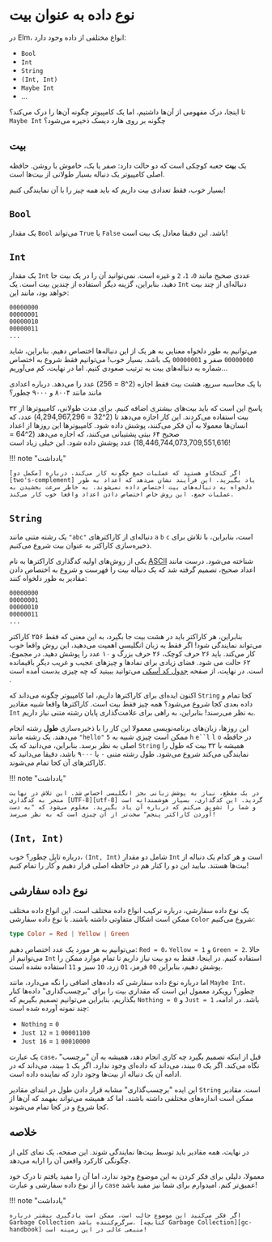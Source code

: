 # نوع داده به عنوان بیت

در Elm، انواع مختلفی از داده وجود دارد:

- `Bool`
- `Int`
- `String`
- `(Int, Int)`
- `Maybe Int`
- ...

تا اینجا، درک مفهومی از آن‌ها داشتیم، اما یک کامپیوتر چگونه آن‌ها را درک می‌کند؟ `Maybe Int` چگونه بر روی هارد دیسک ذخیره می‌شود؟

## بیت

یک **بیت** جعبه کوچکی است که دو حالت دارد: صفر یا یک، خاموش یا روشن. حافظه اصلی کامپیوتر یک دنباله بسیار طولانی از بیت‌ها است.

بسیار خوب، فقط تعدادی بیت داریم که باید _همه چیز_ را با آن نمایندگی کنیم!

## `Bool`

یک مقدار `Bool` می‌تواند `True` یا `False` باشد. این دقیقا معادل یک بیت است!

## `Int`

یک مقدار `Int` عددی صحیح مانند `0`، `1`، `2` و غیره است. نمی‌توانید آن را در یک بیت جا دهید، بنابراین، گزینه دیگر استفاده از چندین بیت است. یک `Int` دنباله‌ای از چند بیت خواهد بود، مانند این:

```
00000000
00000001
00000010
00000011
...
```

می‌توانیم به طور دلخواه معنایی به هر یک از این دنباله‌ها اختصاص دهیم. بنابراین، شاید `00000000` صفر و `00000001` یک باشد. بسیار خوب! می‌توانیم فقط شروع به اختصاص شماره به دنباله‌های بیت به ترتیب صعودی کنیم. اما در نهایت، کم می‌آوریم...

با یک محاسبه سریع، هشت بیت فقط اجازه (2^8 = 256) عدد را می‌دهد. درباره اعدادی مانند مانند ۸۰۰۴ و ۹۰۰۰ چطور؟

پاسخ این است که باید بیت‌های بیشتری اضافه کنیم. برای مدت طولانی، کامپیوترها از ۳۲ بیت استفاده می‌کردند. این کار اجازه می‌دهد تا (2^32 = 4,294,967,296) عدد، که انسان‌ها معمولا به آن فکر می‌کنند، پوشش داده شود. کامپیوترها این روزها از اعداد صحیح ۶۴ بیتی پشتیبانی می‌کنند، که اجازه می‌دهد (2^64 = 18,446,744,073,709,551,616) عدد پوشش داده شود. این خیلی زیاد است!

!!! note "یادداشت"

	اگر کنجکاو هستید که عملیات جمع چگونه کار می‌کند، درباره [مکمل دو][two's-complement] یاد بگیرید. این فرآیند نشان می‌دهد که اعداد به طور دلخواه به دنباله‌های بیت اختصاص داده نمی‌شوند. به خاطر سرعت بخشیدن به عملیات جمع، این روش خاص اختصاص دادن اعداد واقعا خوب کار می‌کند.

## `String`

یک رشته متنی مانند `"abc"` دنباله‌ای از کاراکترهای `a` `b` `c` است، بنابراین، با تلاش برای ذخیره‌سازی کاراکتر به عنوان بیت شروع می‌کنیم.

یکی از روش‌های اولیه کدگذاری کاراکترها به نام [ASCII][ascii] شناخته می‌شود. درست مانند اعداد صحیح، تصمیم گرفته شد که یک دنباله بیت را فهرست و شروع به اختصاص دادن مقادیر به طور دلخواه کنند:

```
00000000
00000001
00000010
00000011
...
```

بنابراین، هر کاراکتر باید در هشت بیت جا بگیرد، به این معنی که فقط ۲۵۶ کاراکتر می‌تواند نمایندگی شود! اگر فقط به زبان انگلیسی اهمیت می‌دهید، این روش واقعا خوب کار می‌کند. باید ۲۶ حرف کوچک، ۲۶ حرف بزرگ و ۱۰ عدد را پوشش دهید. در مجموع، ۶۲ حالت می شود. فضای زیادی برای نمادها و چیزهای عجیب و غریب دیگر باقیمانده است. در نهایت، از صفحه [جدول کد اَسکی][ascii-table] می‌توانید ببینید که چه چیزی بدست آمده است .

اکنون ایده‌ای برای کاراکترها داریم، اما کامپیوتر چگونه می‌داند که `String` کجا تمام و داده بعدی کجا شروع می‌شود؟ همه چیز فقط بیت است. کاراکترها واقعا شبیه مقادیر `Int` به نظر می‌رسند! بنابراین، به راهی برای علامت‌گذاری پایان رشته متنی نیاز داریم.

این روزها، زبان‌های برنامه‌نویسی معمولا این کار را با ذخیره‌سازی **طول** رشته انجام می‌دهند. یک رشته مانند `"hello"` ممکن است چیزی شبیه به `5` `h` `e``l` `l` `o` در حافظه اصلی به نظر برسد. بنابراین، می‌دانید که یک `String` همیشه با ۳۲ بیت که طول را نمایندگی می‌کند شروع می‌شود. طول رشته متنی ۰ یا ۹۰۰۰ باشد، دقیقا می‌دانید که کاراکترهای آن کجا تمام می‌شوند.

!!! note "یادداشت"

	در یک مقطع، نیاز به پوشش زبانی بجز انگلیسی احساس شد. این تلاش در نهایت منجر به کدگذاری [UTF-8][utf-8] گردید. این کدگذاری، بسیار هوشمندانه است و شما را تشویق می‌کنم که درباره آن یاد بگیرید. معلوم می‌شود که "به دست آوردن کاراکتر پنجم" سخت‌تر از آن چیزی است که به نظر می‌رسد!

## `(Int, Int)`

درباره تاپِل چطور؟ خوب، `(Int, Int)` شامل دو مقدار `Int` است و هر کدام یک دنباله از بیت‌ها هستند. بیایید این دو را کنار هم در حافظه اصلی قرار دهیم و کار را تمام کنیم!

## نوع داده سفارشی

یک نوع داده سفارشی، درباره ترکیب انواع داده مختلف است. این انواع داده مختلف ممکن است اشکال متفاوتی داشته باشند. با نوع داده سفارشی `Color` شروع می‌کنیم:

```elm
type Color = Red | Yellow | Green
```

می‌توانیم به هر مورد یک عدد اختصاص دهیم: `Red = 0`، `Yellow = 1` و `Green = 2`. حالا می‌توانیم از `Int` استفاده کنیم. در اینجا، فقط به دو بیت نیاز داریم تا تمام موارد ممکن را پوشش دهیم، بنابراین `00` قرمز، `01` زرد، `10` سبز و `11` استفاده نشده است.

اما درباره نوع داده سفارشی که داده‌های اضافی را نگه می‌دارد، مانند `Maybe Int`، چطور؟ رویکرد معمول این است که مقداری بیت را برای "برچسب‌گذاری" داده‌ها کنار بگذاریم، بنابراین می‌توانیم تصمیم بگیریم که `Nothing = 0` و `Just = 1` باشد. در ادامه، چند نمونه آورده شده است:

- `Nothing` = `0`
- `Just 12` = `1` `00001100`
- `Just 16` = `1` `00010000`

یک عبارت `case`، قبل از اینکه تصمیم بگیرد چه کاری انجام دهد، همیشه به آن "برچسب" نگاه می‌کند. اگر یک `0` ببیند، می‌داند که داده‌ای وجود ندارد. اگر یک `1` ببیند، می‌داند که در ادامه آن یک دنباله از بیت‌ها وجود دارد که نماینده داده است.

این ایده "برچسب‌گذاری" مشابه قرار دادن طول در ابتدای مقادیر `String` است. مقادیر ممکن است اندازه‌های مختلفی داشته باشند، اما کد همیشه می‌تواند بفهمد که آن‌ها از کجا شروع و در کجا تمام می‌شوند.

## خلاصه

در نهایت، همه مقادیر باید توسط بیت‌ها نمایندگی شوند. این صفحه، یک نمای کلی از چگونگی کارکرد واقعی آن را ارایه می‌دهد.

معمولا، دلیلی برای فکر کردن به این موضوع وجود ندارد، اما آن را مفید یافتم تا درک خود را از نوع داده سفارشی و عبارت `case` عمیق‌تر کنم. امیدوارم برای شما نیز مفید باشد!

!!! note "یادداشت"

	اگر فکر می‌کنید این موضوع جالب است، ممکن است یادگیری بیشتر درباره Garbage Collection سرگرم‌کننده باشد. [کتابچه Garbage Collection][gc-handbook] منبعی عالی در این زمینه است!

[two's-complement]: https://en.wikipedia.org/wiki/Two%27s_complement
[ascii]: https://en.wikipedia.org/wiki/ASCII
[ascii-table]: https://ascii.cl
[utf-8]: https://en.wikipedia.org/wiki/UTF-8
[gc-handbook]: http://gchandbook.org